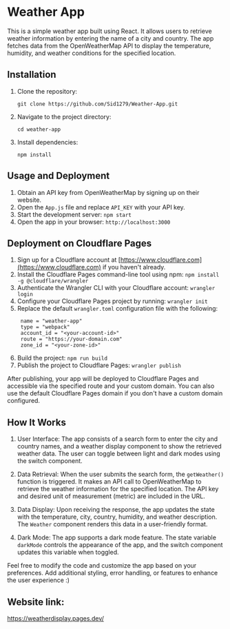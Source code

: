 # Weather App

This is a simple weather app built using React. It allows users to retrieve weather information by entering the name of a city and country. The app fetches data from the OpenWeatherMap API to display the temperature, humidity, and weather conditions for the specified location.

## Installation

1. Clone the repository:
   ```shell
   git clone https://github.com/Sid1279/Weather-App.git
   ```
2. Navigate to the project directory:
   ```shell
   cd weather-app
   ```
3. Install dependencies:
   ```shell
   npm install
   ```

## Usage and Deployment

1. Obtain an API key from OpenWeatherMap by signing up on their website.
2. Open the `App.js` file and replace `API_KEY` with your API key.
3. Start the development server: `npm start`
4. Open the app in your browser: `http://localhost:3000`


## Deployment on Cloudflare Pages

1. Sign up for a Cloudflare account at [https://www.cloudflare.com](https://www.cloudflare.com) if you haven't already.
2. Install the Cloudflare Pages command-line tool using npm: `npm install -g @cloudflare/wrangler`
3. Authenticate the Wrangler CLI with your Cloudflare account: `wrangler login`
4. Configure your Cloudflare Pages project by running: `wrangler init`
5. Replace the default `wrangler.toml` configuration file with the following:
   ```shell
    name = "weather-app"
    type = "webpack"
    account_id = "<your-account-id>"
    route = "https://your-domain.com"
    zone_id = "<your-zone-id>"
   ```
6. Build the project: `npm run build`
7. Publish the project to Cloudflare Pages: `wrangler publish`

After publishing, your app will be deployed to Cloudflare Pages and accessible via the specified route and your custom domain. You can also use the default Cloudflare Pages domain if you don't have a custom domain configured.
   

## How It Works

1. User Interface: The app consists of a search form to enter the city and country names, and a weather display component to show the retrieved weather data. The user can toggle between light and dark modes using the switch component.

2. Data Retrieval: When the user submits the search form, the `getWeather()` function is triggered. It makes an API call to OpenWeatherMap to retrieve the weather information for the specified location. The API key and desired unit of measurement (metric) are included in the URL.

3. Data Display: Upon receiving the response, the app updates the state with the temperature, city, country, humidity, and weather description. The `Weather` component renders this data in a user-friendly format.

4. Dark Mode: The app supports a dark mode feature. The state variable `darkMode` controls the appearance of the app, and the switch component updates this variable when toggled.

Feel free to modify the code and customize the app based on your preferences. Add additional styling, error handling, or features to enhance the user experience :)

## Website link: 
https://weatherdisplay.pages.dev/
